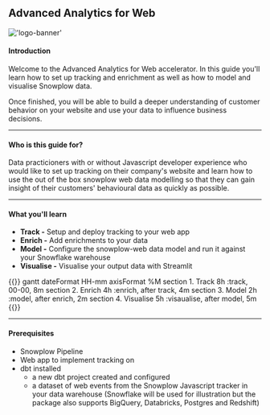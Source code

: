 ## Advanced Analytics for Web

!['logo-banner'](images/logo_banner.png)

#### Introduction

Welcome to the Advanced Analytics for Web accelerator. In this guide you'll learn how to set up tracking and enrichment as well as how to model and visualise Snowplow data. 

Once finished, you will be able to build a deeper understanding of customer behavior on your website and use your data to influence business decisions.


***

#### Who is this guide for?
Data practicioners with or without Javascript developer experience who would like to set up tracking on their company's website and learn how to use the out of the box snowplow web data modelling so that they can gain insight of their customers' behavioural data as quickly as possible.

***

#### What you'll learn

- **Track -** Setup and deploy tracking to your web app
- **Enrich -** Add enrichments to your data
- **Model -** Configure the snowplow-web data model and run it against your Snowflake warehouse
- **Visualise -** Visualise your output data with Streamlit 

{{<mermaid>}}
gantt
        dateFormat  HH-mm
        axisFormat %M
        section 1. Track
        8h          :track, 00-00, 8m
        section 2. Enrich
        4h            :enrich, after track, 4m
        section 3. Model
        2h          :model, after enrich, 2m
        section 4. Visualise
        5h            :visaualise, after model, 5m
{{</mermaid >}}

***

#### Prerequisites
- Snowplow Pipeline
- Web app to implement tracking on
- dbt installed
  - a new dbt project created and configured
  - a dataset of web events from the Snowplow Javascript tracker in your data warehouse (Snowflake will be used for illustration but the package also supports BigQuery, Databricks, Postgres and Redshift)


